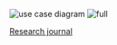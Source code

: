 ![use case diagram](https://github.com/user-attachments/assets/63bd4432-46c8-4cd0-bfa2-13a444e52e2c)
![full](https://github.com/user-attachments/assets/aaeaf2d1-6ec2-4ba6-86a4-c4c48e6a6f35)

[Research journal](https://j-ptiik.ub.ac.id/index.php/j-ptiik/article/view/13851)

